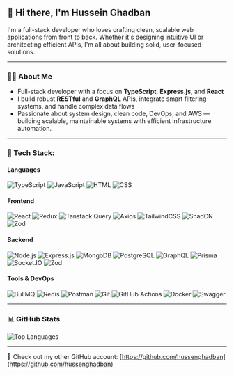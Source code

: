 ## 👋 Hi there, I'm Hussein Ghadban

I'm a full-stack developer who loves crafting clean, scalable web applications from front to back. Whether it's designing intuitive UI or architecting efficient APIs, I'm all about building solid, user-focused solutions.

---

### 👨‍💻 About Me

- Full-stack developer with a focus on **TypeScript**, **Express.js**, and **React**
- I build robust **RESTful** and **GraphQL** APIs, integrate smart filtering systems, and handle complex data flows
- Passionate about system design, clean code, DevOps, and AWS — building scalable, maintainable systems with efficient infrastructure automation.

---

### 🧰 Tech Stack:

#### Languages  
![TypeScript](https://img.shields.io/badge/TypeScript-007ACC?style=for-the-badge&logo=typescript&logoColor=white)
![JavaScript](https://img.shields.io/badge/JavaScript-F7DF1E?style=for-the-badge&logo=javascript&logoColor=black)
![HTML](https://img.shields.io/badge/HTML5-E34F26?style=for-the-badge&logo=html5&logoColor=white)
![CSS](https://img.shields.io/badge/CSS3-1572B6?style=for-the-badge&logo=css3&logoColor=white)

#### Frontend  
![React](https://img.shields.io/badge/React-20232A?style=for-the-badge&logo=react&logoColor=61DAFB)
![Redux](https://img.shields.io/badge/Redux-593D88?style=for-the-badge&logo=redux&logoColor=white)
![Tanstack Query](https://img.shields.io/badge/TanStack_React_Query-ff4154?style=for-the-badge&logo=react-query&logoColor=white)
![Axios](https://img.shields.io/badge/Axios-5A29E4?style=for-the-badge&logo=axios&logoColor=white)
![TailwindCSS](https://img.shields.io/badge/TailwindCSS-38B2AC?style=for-the-badge&logo=tailwind-css&logoColor=white)
![ShadCN](https://img.shields.io/badge/ShadCN_UI-%2320232a?style=for-the-badge&logo=shadcnui&logoColor=white)
![Zod](https://img.shields.io/badge/Zod-3B82F6?style=for-the-badge&logo=zod&logoColor=white)

#### Backend  
![Node.js](https://img.shields.io/badge/Node.js-339933?style=for-the-badge&logo=nodedotjs&logoColor=white)
![Express.js](https://img.shields.io/badge/Express.js-404D59?style=for-the-badge)
![MongoDB](https://img.shields.io/badge/MongoDB-4EA94B?style=for-the-badge&logo=mongodb&logoColor=white)
![PostgreSQL](https://img.shields.io/badge/PostgreSQL-336791?style=for-the-badge&logo=postgresql&logoColor=white)
![GraphQL](https://img.shields.io/badge/GraphQL-E10098?style=for-the-badge&logo=graphql&logoColor=white)
![Prisma](https://img.shields.io/badge/Prisma-2D3748?style=for-the-badge&logo=prisma&logoColor=white)
![Socket.IO](https://img.shields.io/badge/Socket.IO-010101?style=for-the-badge&logo=socket.io&logoColor=white)
![Zod](https://img.shields.io/badge/Zod-3B82F6?style=for-the-badge&logo=zod&logoColor=white)

#### Tools & DevOps  
![BullMQ](https://img.shields.io/badge/BullMQ-DC2626?style=for-the-badge&logo=redis&logoColor=white)
![Redis](https://img.shields.io/badge/Redis-DC382D?style=for-the-badge&logo=redis&logoColor=white)
![Postman](https://img.shields.io/badge/Postman-FF6C37?style=for-the-badge&logo=postman&logoColor=white)
![Git](https://img.shields.io/badge/Git-F05032?style=for-the-badge&logo=git&logoColor=white)
![GitHub Actions](https://img.shields.io/badge/GitHub_Actions-2088FF?style=for-the-badge&logo=github-actions&logoColor=white)
![Docker](https://img.shields.io/badge/Docker-2496ED?style=for-the-badge&logo=docker&logoColor=white)
![Swagger](https://img.shields.io/badge/Swagger-85EA2D?style=for-the-badge&logo=swagger&logoColor=black)

---

### 📊 GitHub Stats

![Top Languages](https://github-readme-stats.vercel.app/api/top-langs/?username=Hussen-ghadban&layout=compact&theme=dark)

---

🔗 Check out my other GitHub account: [https://github.com/hussenghadban](https://github.com/hussenghadban)

